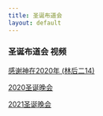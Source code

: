 ```yaml
---
title: 圣诞布道会
layout: default
---
```


### 圣诞布道会 视频

[感谢神在2020年 (林后二14)](https://drive.google.com/file/d/1-ceyRrqvqVuSleNkkVF0w1Nxqe5XAerj/view?usp=sharing)

[2020圣诞晚会](https://drive.google.com/file/d/11zzM4amBj8HlbwTFeO4po9OAdyH0fEpj/view?usp=sharing)

[2021圣诞晚会](https://drive.google.com/file/d/1fZeEE8VZR1nEkWYiU39GcJad7NiCohnm/view?usp=sharing)